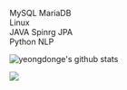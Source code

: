 MySQL MariaDB<br>
Linux<br>
JAVA Spinrg JPA<br>
Python NLP



![yeongdonge's github stats](https://github-readme-stats.vercel.app/api?username=yeongdonge&theme=dark&show_icons=true)


<a target="_blank" href="https://velog.io/@parrineau" ><img src="https://img.shields.io/badge/Velog-20C997?style=for-the-badge&logo=Velog&logoColor=white"/></a>
